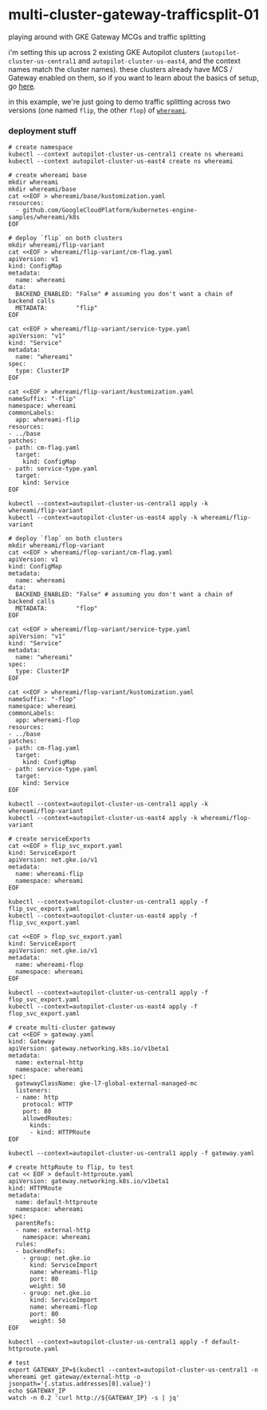 # multi-cluster-gateway-trafficsplit-01
playing around with GKE Gateway MCGs and traffic splitting

i'm setting this up across 2 existing GKE Autopilot clusters (`autopilot-cluster-us-central1` and `autopilot-cluster-us-east4`, and the context names match the cluster names). these clusters already have MCS / Gateway enabled on them, so if you want to learn about the basics of setup, go [here](https://github.com/theemadnes/multi-cluster-gateway-asm-01).

in this example, we're just going to demo traffic splitting across two versions (one named `flip`, the other `flop`) of [`whereami`](https://github.com/GoogleCloudPlatform/kubernetes-engine-samples/tree/main/whereami).

### deployment stuff

```
# create namespace
kubectl --context autopilot-cluster-us-central1 create ns whereami
kubectl --context autopilot-cluster-us-east4 create ns whereami

# create whereami base
mkdir whereami
mkdir whereami/base
cat <<EOF > whereami/base/kustomization.yaml 
resources:
  - github.com/GoogleCloudPlatform/kubernetes-engine-samples/whereami/k8s
EOF

# deploy `flip` on both clusters
mkdir whereami/flip-variant
cat <<EOF > whereami/flip-variant/cm-flag.yaml 
apiVersion: v1
kind: ConfigMap
metadata:
  name: whereami
data:
  BACKEND_ENABLED: "False" # assuming you don't want a chain of backend calls
  METADATA:        "flip"
EOF

cat <<EOF > whereami/flip-variant/service-type.yaml 
apiVersion: "v1"
kind: "Service"
metadata:
  name: "whereami"
spec:
  type: ClusterIP
EOF

cat <<EOF > whereami/flip-variant/kustomization.yaml 
nameSuffix: "-flip"
namespace: whereami
commonLabels:
  app: whereami-flip
resources:
- ../base
patches:
- path: cm-flag.yaml
  target:
    kind: ConfigMap
- path: service-type.yaml
  target:
    kind: Service
EOF

kubectl --context=autopilot-cluster-us-central1 apply -k whereami/flip-variant
kubectl --context=autopilot-cluster-us-east4 apply -k whereami/flip-variant

# deploy `flop` on both clusters
mkdir whereami/flop-variant
cat <<EOF > whereami/flop-variant/cm-flag.yaml 
apiVersion: v1
kind: ConfigMap
metadata:
  name: whereami
data:
  BACKEND_ENABLED: "False" # assuming you don't want a chain of backend calls
  METADATA:        "flop"
EOF

cat <<EOF > whereami/flop-variant/service-type.yaml 
apiVersion: "v1"
kind: "Service"
metadata:
  name: "whereami"
spec:
  type: ClusterIP
EOF

cat <<EOF > whereami/flop-variant/kustomization.yaml 
nameSuffix: "-flop"
namespace: whereami
commonLabels:
  app: whereami-flop
resources:
- ../base
patches:
- path: cm-flag.yaml
  target:
    kind: ConfigMap
- path: service-type.yaml
  target:
    kind: Service
EOF

kubectl --context=autopilot-cluster-us-central1 apply -k whereami/flop-variant
kubectl --context=autopilot-cluster-us-east4 apply -k whereami/flop-variant

# create serviceExports
cat <<EOF > flip_svc_export.yaml 
kind: ServiceExport
apiVersion: net.gke.io/v1
metadata:
  name: whereami-flip
  namespace: whereami
EOF

kubectl --context=autopilot-cluster-us-central1 apply -f flip_svc_export.yaml
kubectl --context=autopilot-cluster-us-east4 apply -f flip_svc_export.yaml

cat <<EOF > flop_svc_export.yaml 
kind: ServiceExport
apiVersion: net.gke.io/v1
metadata:
  name: whereami-flop
  namespace: whereami
EOF

kubectl --context=autopilot-cluster-us-central1 apply -f flop_svc_export.yaml
kubectl --context=autopilot-cluster-us-east4 apply -f flop_svc_export.yaml

# create multi-cluster gateway
cat <<EOF > gateway.yaml
kind: Gateway
apiVersion: gateway.networking.k8s.io/v1beta1
metadata:
  name: external-http
  namespace: whereami
spec:
  gatewayClassName: gke-l7-global-external-managed-mc
  listeners:
  - name: http
    protocol: HTTP
    port: 80
    allowedRoutes:
      kinds:
      - kind: HTTPRoute
EOF

kubectl --context=autopilot-cluster-us-central1 apply -f gateway.yaml

# create httpRoute to flip, to test
cat << EOF > default-httproute.yaml
apiVersion: gateway.networking.k8s.io/v1beta1
kind: HTTPRoute
metadata:
  name: default-httproute
  namespace: whereami
spec:
  parentRefs:
  - name: external-http
    namespace: whereami
  rules:
  - backendRefs:
    - group: net.gke.io
      kind: ServiceImport
      name: whereami-flip
      port: 80
      weight: 50
    - group: net.gke.io
      kind: ServiceImport
      name: whereami-flop
      port: 80
      weight: 50
EOF

kubectl --context=autopilot-cluster-us-central1 apply -f default-httproute.yaml

# test
export GATEWAY_IP=$(kubectl --context=autopilot-cluster-us-central1 -n whereami get gateway/external-http -o jsonpath='{.status.addresses[0].value}')
echo $GATEWAY_IP
watch -n 0.2 'curl http://${GATEWAY_IP} -s | jq'
```